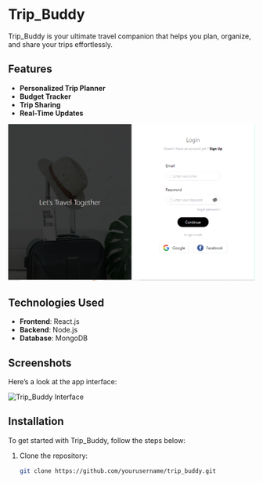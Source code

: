 # Trip_Buddy

Trip_Buddy is your ultimate travel companion that helps you plan, organize, and share your trips effortlessly.

## Features

- **Personalized Trip Planner**
- **Budget Tracker**
- **Trip Sharing**
- **Real-Time Updates**

![Trip_Buddy Logo](ui/public/images/trip1.PNG)

## Technologies Used

- **Frontend**: React.js
- **Backend**: Node.js
- **Database**: MongoDB

## Screenshots

Here’s a look at the app interface:

![Trip_Buddy Interface](images/interface.png)

## Installation

To get started with Trip_Buddy, follow the steps below:

1. Clone the repository:
   ```bash
   git clone https://github.com/yourusername/trip_buddy.git
